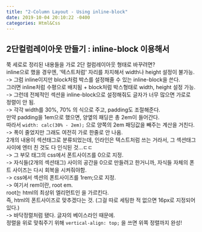 ```yaml
---
title: "2-Column Layout - Using inline-block"
date: 2019-10-04 20:10:22 -0400
categories: Html&Css
---
```


## 2단컬럼레이아웃 만들기 : inline-block 이용해서<br>
쭉 세로로 정리된 내용들을 가로 2단 컬럼레이아웃 형태로 바꾸려면?<br>
inline으로 했을 경우엔, '텍스트처럼' 자리를 차지해서 width나 height 설정이 불가능. <br>
-> 그럼 inline이지만 block처럼 박스를 설정해줄 수 있는 inline-block을 쓴다.<br>
그러면 inline처럼 수평으로 배치됨 + block처럼 박스형태로 width, height 설정 가능.<br>
-> 그런데 전체적인 섹션을 inline-block으로 설정해줘도 글자가 너무 많으면 가로로 정렬이 안 됨.<br>
-> 각각 width를 30%, 70% 의 식으로 주고, padding도 조절해준다. <br>
만약 padding을 1em으로 했으면, 양옆의 패딩은 총 2em이 들어간다. <br>
따라서 ```width: calc(30% - 2em);``` 으로 양쪽의 2em 패딩값을 빼주는 계산을 거친다.<br>
-> 폭이 줄었지만 그래도 여전히 가로 한줄로 안 나옴.<br> 
2개의 내용이 섹션태그로 분류되었는데, 인라인은 텍스트처럼 쓰는 거라서, 그 섹션태그 사이에 엔터 친 것도 다 인식된 것…ㄷㄷ<br>
-> 그 부모 태그의 css에서 폰트사이즈를 0으로 지정. <br>
-> 자식들(2개의 섹션태그) 사이의 공간을 0으로 만들려고 한거니까, 자식들 자체의 폰트 사이즈는 다시 회복을 시켜줘야함.<br>
-> css에서 섹션의 폰트사이즈를 1rem;으로 지정.<br>
-> 여기서 rem이란, root em.<br> 
root는 html의 최상위 엘리먼트인 <html>을 가르킨다.<br>
즉, html의 폰트사이즈로 맞추겠다는 것. (그걸 따로 세팅한 적 없으면 16px로 지정되어있다.)<br>
-> 바닥정렬처럼 됐다. 글자의 베이스라인 때문에.<br>
정렬을 위로 맞춰주기 위해 ```vertical-align: top;``` 을 쓰면 위쪽 정렬까지 완성!
